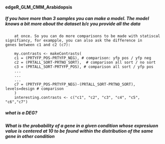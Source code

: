 #### edgeR_GLM_CMM_Arabidopsis

##### If you have more than 3 samples you can make a model. The model knows a bit more about the dataset b/c you provide all the data 
        at once. So you can do more comparisons to be made with statiscal signifiancy, for exampple, you can also ask the difference in          genes between c1 and c2 (c7):

        my.contrasts <- makeContrasts(
        c1 = (PRTYFP_POS-PRTYFP_NEG), # comparison: yfp pos / yfp neg
        c2 = (PRTALL_SORT-PRTNO_SORT),  # comparison all sort / no sort 
        c3 = (PRTALL_SORT-PRTYFP_POS), # comparison all sort / yfp pos
        ...
        ...
        ...
        c7 = (PRTYFP_POS-PRTYFP_NEG)-(PRTALL_SORT-PRTNO_SORT), levels=design # comparison 
        )
        interesting.contrasts <- c("c1", "c2", "c3", "c4", "c5", "c6","c7")

          

##### what is a DEG?
##### What is the probability of a gene in a given condition whose expresiuon value is centered at 10 to be found within the distribution of the same gene in other condition 

